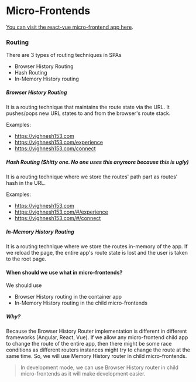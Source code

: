 # Micro-Frontends

[You can visit the react-vue micro-frontend app here](https://react-vue-mfe.poc.vighnesh153.com).

### Routing
There are 3 types of routing techniques in SPAs
* Browser History Routing
* Hash Routing
* In-Memory History routing

##### Browser History Routing
It is a routing technique that maintains the route state via the URL. It pushes/pops new URL states to and from 
the browser's route stack.

Examples:
* https://vighnesh153.com
* https://vighnesh153.com/experience
* https://vighnesh153.com/connect

##### Hash Routing (Shitty one. No one uses this anymore because this is ugly)
It is a routing technique where we store the routes' path part as routes' hash in the URL.

Examples:
* https://vighnesh153.com
* https://vighnesh153.com/#/experience
* https://vighnesh153.com/#/connect

##### In-Memory History Routing
It is a routing technique where we store the routes in-memory of the app. If we reload the page, 
the entire app's route state is lost and the user is taken to the root page.

#### When should we use what in micro-frontends?
We should use
* Browser History routing in the container app
* In-Memory History routing in the child micro-frontends

##### Why?
Because the Browser History Router implementation is different in different frameworks (Angular, React, Vue). If we allow 
any micro-frontend child app to change the route of the entire app, then there might be some race conditions as different 
routers instances might try to change the route at the same time. So, we will use Memory History router in child 
micro-frontends. 

> In development mode, we can use Browser History router in child micro-frontends as it will make development easier.
